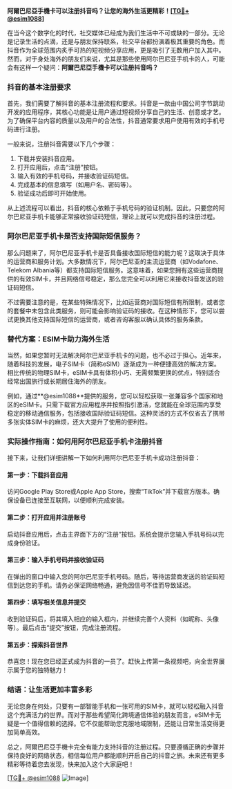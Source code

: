 **阿爾巴尼亞手機卡可以注册抖音吗？让您的海外生活更精彩！[[TG💪+ @esim1088](https://t.me/s/esim1088)]**

在当今这个数字化的时代，社交媒体已经成为我们生活中不可或缺的一部分。无论是记录生活的点滴，还是与朋友保持联系，社交平台都扮演着极其重要的角色。而抖音作为全球范围内炙手可热的短视频分享应用，更是吸引了无数用户加入其中。然而，对于身处海外的朋友们来说，尤其是那些使用阿尔巴尼亚手机卡的人，可能会有这样一个疑问：**阿爾巴尼亞手機卡可以注册抖音吗？**

### 抖音的基本注册要求

首先，我们需要了解抖音的基本注册流程和要求。抖音是一款由中国公司字节跳动开发的应用程序，其核心功能是让用户通过短视频分享自己的生活、创意或才艺。为了确保平台内容的质量以及用户的合法性，抖音通常要求用户使用有效的手机号码进行注册。

一般来说，注册抖音需要以下几个步骤：
1. 下载并安装抖音应用。
2. 打开应用后，点击“注册”按钮。
3. 输入有效的手机号码，并接收验证码短信。
4. 完成基本的信息填写（如用户名、密码等）。
5. 验证成功后即可开始使用。

从上述流程可以看出，抖音的核心依赖于手机号码的验证机制。因此，只要您的阿尔巴尼亚手机卡能够正常接收验证码短信，理论上就可以完成抖音的注册过程。

### 阿尔巴尼亚手机卡是否支持国际短信服务？

那么问题来了，阿尔巴尼亚手机卡是否具备接收国际短信的能力呢？这取决于具体的运营商和服务计划。大多数情况下，阿尔巴尼亚的主流运营商（如Vodafone、Telekom Albania等）都支持国际短信服务。这意味着，如果您拥有这些运营商提供的有效SIM卡，并且网络信号稳定，那么您完全可以利用它来接收抖音发送的验证码短信。

不过需要注意的是，在某些特殊情况下，比如运营商对国际短信有所限制，或者您的套餐中未包含此类服务，则可能会影响验证码的接收。在这种情形下，您可以尝试更换其他支持国际短信的运营商，或者咨询客服以确认具体的服务条款。

### 替代方案：ESIM卡助力海外生活

当然，如果您暂时无法解决阿尔巴尼亚手机卡的问题，也不必过于担心。近年来，随着科技的发展，电子SIM卡（简称eSIM）逐渐成为一种便捷高效的解决方案。相比传统的物理SIM卡，eSIM卡具有体积小巧、无需频繁更换的优点，特别适合经常出国旅行或长期居住海外的朋友。

例如，通过**@esim1088**提供的服务，您可以轻松获取一张兼容多个国家和地区的eSIM卡。只需下载官方应用程序并按照指引激活，您就能在全球范围内享受稳定的移动通信服务，包括接收国际验证码短信。这种灵活的方式不仅省去了携带多张实体SIM卡的麻烦，还大大提升了使用的便利性。

### 实际操作指南：如何用阿尔巴尼亚手机卡注册抖音

接下来，让我们详细讲解一下如何利用阿尔巴尼亚手机卡成功注册抖音：

#### 第一步：下载抖音应用
访问Google Play Store或Apple App Store，搜索“TikTok”并下载官方版本。确保设备已连接至互联网，以便顺利完成安装。

#### 第二步：打开应用并注册账号
启动抖音应用后，点击主界面下方的“注册”按钮。系统会提示您输入手机号码以完成身份验证。

#### 第三步：输入手机号码并接收验证码
在弹出的窗口中输入您的阿尔巴尼亚手机号码。随后，等待运营商发送的验证码短信到达您的手机。请务必保证网络畅通，避免因信号不佳而导致延迟。

#### 第四步：填写相关信息并提交
收到验证码后，将其填入相应的输入框内，并继续完善个人资料（如昵称、头像等）。最后点击“提交”按钮，完成注册流程。

#### 第五步：探索抖音世界
恭喜您！现在您已经正式成为抖音的一员了。赶快上传第一条视频吧，向全世界展示属于您的独特魅力！

### 结语：让生活更加丰富多彩

无论您身在何处，只要有一部智能手机和一张可用的SIM卡，就可以轻松融入抖音这个充满活力的世界。而对于那些希望简化跨境通信体验的朋友而言，eSIM卡无疑是一个值得信赖的选择。它不仅能帮助您克服地域限制，还能让日常生活变得更加简单高效。

总之，阿爾巴尼亞手機卡完全有能力支持抖音的注册过程。只要遵循正确的步骤并保持良好的网络状态，相信每位用户都能顺利开启自己的抖音之旅。未来还有更多精彩等待着您去发现，快来加入这个大家庭吧！

[[TG💪+ @esim1088](https://t.me/s/esim1088) ![Image](https://i.postimg.cc/4NQfJmqS/Snipaste-2025-05-13-00-14-12.png)]